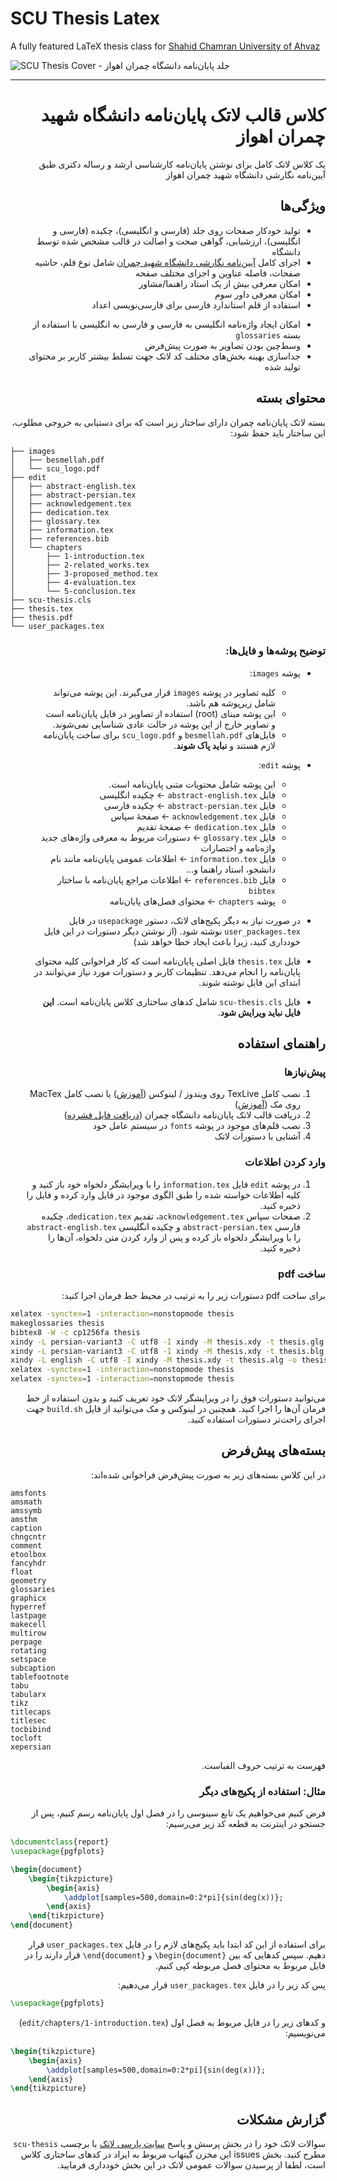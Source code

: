 # SCU Thesis Latex
A fully featured LaTeX thesis class for [Shahid Chamran University of Ahvaz][scu-link]

![SCU Thesis Cover - جلد پایان‌نامه دانشگاه چمران اهواز][scu-cover]

***

<div dir='rtl'>

# کلاس قالب لاتک پایان‌نامه دانشگاه شهید چمران اهواز
یک کلاس لاتک کامل برای نوشتن پایان‌نامه کارشناسی ارشد و رساله دکتری طبق آیین‌نامه نگارشی دانشگاه شهید چمران اهواز

## ویژگی‌ها
- تولید خودکار صفحات روی جلد (فارسی و انگلیسی)، چکیده (فارسی و انگلیسی)، ارزشیابی، گواهی صحت و اصالت در قالب مشخص شده توسط دانشگاه
- اجرای کامل [آیین‌نامه نگارشی دانشگاه شهید چمران][scu-guidelines] شامل نوع قلم، حاشیه صفحات، فاصله عناوین و اجزای مختلف صفحه
- امکان معرفی بیش از یک استاد راهنما/مشاور
- امکان معرفی داور سوم
- استفاده از قلم استاندارد فارسی برای فارسی‌نویسی اعداد
<!-- - قرار دادن خودکار ارجاعات درون متنی در پرانتز (برای شکل‌ها، تصاویر و فرمول‌های ریاضی) -->
- امکان ایجاد واژه‌نامه انگلیسی به فارسی و فارسی به انگلیسی با استفاده از بسته `glossaries`
- وسط‌چین بودن تصاویر به صورت پیش‌فرض
- جداسازی بهینه بخش‌های مختلف کد لاتک جهت تسلط بیشتر کاربر بر محتوای تولید شده

## محتوای بسته
بسته لاتک پایان‌نامه چمران دارای ساختار زیر است که برای دستیابی به خروجی مطلوب، این ساختار باید حفظ شود:
</div>

```
├── images
│   ├── besmellah.pdf
│   └── scu_logo.pdf
├── edit
│   ├── abstract-english.tex
│   ├── abstract-persian.tex
│   ├── acknowledgement.tex
│   ├── dedication.tex
│   ├── glossary.tex
│   ├── information.tex
│   ├── references.bib
│   └── chapters
│       ├── 1-introduction.tex
│       ├── 2-related_works.tex
│       ├── 3-proposed_method.tex
│       ├── 4-evaluation.tex
│       └── 5-conclusion.tex
├── scu-thesis.cls
├── thesis.tex
├── thesis.pdf
└── user_packages.tex
```

<div dir='rtl'>

### توضیح پوشه‌ها و فایل‌ها:

- پوشه `images`:
    - کلیه تصاویر در پوشه `images` قرار می‌گیرند. این پوشه می‌تواند شامل زیرپوشه هم باشد.
    - این پوشه مبنای (root) استفاده از تصاویر در فایل پایان‌نامه است و تصاویر خارج از این پوشه در حالت عادی شناسایی نمی‌شوند.
    - فایل‌های `besmellah.pdf` و `scu_logo.pdf` برای ساخت پایان‌نامه لازم هستند و **نباید پاک شوند**.

- پوشه `edit`:
    - این پوشه شامل محتویات متنی پایان‌نامه است.
    - فایل `abstract-english.tex` &larr; چکیده انگلیسی
    - فایل `abstract-persian.tex` &larr; چکیده فارسی
    - فایل `acknowledgement.tex` &larr; صفحهٔ سپاس
    - فایل `dedication.tex` &larr; صفحهٔ تقدیم
    - فایل `glossary.tex` &larr; دستورات مربوط به معرفی واژه‌های جدید واژه‌نامه و اختصارات
    - فایل `information.tex` &larr; اطلاعات عمومی پایان‌نامه مانند نام دانشجو، استاد راهنما و...
    - فایل `references.bib` &larr; اطلاعات مراجع پایان‌نامه با ساختار `bibtex`
    - پوشه `chapters` &larr; محتوای فصل‌های پایان‌نامه

- در صورت نیاز به دیگر پکیج‌های لاتک، دستور `usepackage` در فایل `user_packages.tex` نوشته شود. (از نوشتن دیگر دستورات در این فایل خودداری کنید، زیرا باعث ایجاد خطا خواهد شد)
- فایل `thesis.tex` فایل اصلی پایان‌نامه است که کار فراخوانی کلیه محتوای پایان‌نامه را انجام می‌دهد. تنظیمات کاربر و دستورات مورد نیاز می‌توانند در ابتدای این فایل نوشته شوند.
- فایل `scu-thesis.cls` شامل کدهای ساختاری کلاس پایان‌نامه است. **این فایل نباید ویرایش شود**.

## راهنمای استفاده
### پیش‌نیازها
1. نصب کامل TexLive روی ویندوز / لینوکس ([آموزش][texlive-install]) یا نصب کامل MacTex روی مک ([آموزش][mac-install])
1. دریافت قالب لاتک پایان‌نامه دانشگاه چمران ([دریافت فایل فشرده][zip-link])
1. نصب قلم‌های موجود در پوشه `fonts` در سیستم عامل خود
1. آشنایی با دستورات لاتک

### وارد کردن اطلاعات
1. در پوشه `edit` فایل `information.tex` را با ویرایشگر دلخواه خود باز کنید و کلیه اطلاعات خواسته شده را طبق الگوی موجود در فایل وارد کرده و فایل را ذخیره کنید.
1. صفحات سپاس `acknowledgement.tex`، تقدیم `dedication.tex`، چکیده فارسی `abstract-persian.tex` و چکیده انگلیسی `abstract-english.tex` را با ویرایشگر دلخواه باز کرده و پس از وارد کردن متن دلخواه، آن‌ها را ذخیره کنید.

### ساخت pdf
برای ساخت pdf دستورات زیر را به ترتیب در محیط خط فرمان اجرا کنید:

</div>

```bash
xelatex -synctex=1 -interaction=nonstopmode thesis
makeglossaries thesis
bibtex8 -W -c cp1256fa thesis
xindy -L persian-variant3 -C utf8 -I xindy -M thesis.xdy -t thesis.glg -o thesis.gls thesis.glo
xindy -L persian-variant3 -C utf8 -I xindy -M thesis.xdy -t thesis.blg -o thesis.bls thesis.blo
xindy -L english -C utf8 -I xindy -M thesis.xdy -t thesis.alg -o thesis.acr thesis.acn
xelatex -synctex=1 -interaction=nonstopmode thesis
xelatex -synctex=1 -interaction=nonstopmode thesis
```

<div dir='rtl'>

می‌توانید دستورات فوق را در ویرایشگر لاتک خود تعریف کنید و بدون استفاده از خط فرمان آن‌ها را اجرا کنید. همچنین در لینوکس و مک می‌توانید از فایل `build.sh` جهت اجرای راحت‌تر دستورات استفاده کنید.

## بسته‌های پیش‌فرض
در این کلاس بسته‌های زیر به صورت پیش‌فرض فراخوانی شده‌اند:

</div>

```
amsfonts
amsmath
amssymb
amsthm
caption
chngcntr
comment
etoolbox
fancyhdr
float
geometry
glossaries
graphicx
hyperref
lastpage
makecell
multirow
perpage
rotating
setspace
subcaption
tablefootnote
tabu
tabularx
tikz
titlecaps
titlesec
tocbibind
tocloft
xepersian
```

<div dir='rtl'>

فهرست به ترتیب حروف الفباست.

### مثال: استفاده از پکیج‌های دیگر
فرض کنیم می‌خواهیم یک تابع سینوسی را در فصل اول پایان‌نامه رسم کنیم، پس از جستجو در اینترنت به قطعه کد زیر می‌رسیم:

</div>

```tex
\documentclass{report}
\usepackage{pgfplots}

\begin{document}
    \begin{tikzpicture}
        \begin{axis}
            \addplot[samples=500,domain=0:2*pi]{sin(deg(x))};
        \end{axis}
    \end{tikzpicture}
\end{document}
```

<div dir='rtl'>

برای استفاده از این کد ابتدا باید پکیج‌های لازم را در فایل `user_packages.tex` قرار دهیم. سپس کدهایی که بین `begin{document}\` و `end{document}\` قرار دارند را در فایل مربوط به محتوای فصل مربوطه کپی کنیم.

پس کد زیر را در فایل `user_packages.tex` قرار می‌دهیم:

</div>

```tex
\usepackage{pgfplots}
```

<div dir='rtl'>

و کدهای زیر را در فایل مربوط به فصل اول (`edit/chapters/1-introduction.tex`) می‌نویسیم:

</div>

```tex
\begin{tikzpicture}
    \begin{axis}
        \addplot[samples=500,domain=0:2*pi]{sin(deg(x))};
    \end{axis}
\end{tikzpicture}
```

<div dir='rtl'>

## گزارش مشکلات
سوالات لاتک خود را در بخش پرسش و پاسخ [سایت پارسی لاتک][parsilatex-qa] با برچسب `scu-thesis` مطرح کنید. بخش issues این مخزن گیتهاب مربوط به ایراد در کدهای ساختاری کلاس است، لطفا از پرسیدن سوالات عمومی لاتک در این بخش خودداری فرمایید.

</div>

[scu-link]: https://scu.ac.ir

[scu-cover]: ./images/example.png

[scu-guidelines]: http://postgrad.scu.ac.ir/documents/488674/1745555/%D8%AF%D8%B3%D8%AA%D9%88%D8%B1%D8%A7%D9%84%D8%B9%D9%85%D9%84%20%D9%86%DA%AF%D8%A7%D8%B1%D8%B4%20%D9%88%20%D8%AA%D8%AF%D9%88%DB%8C%D9%86%20%D9%BE%D8%A7%DB%8C%D8%A7%D9%86%20%D9%86%D8%A7%D9%85%D9%87%20%D8%AF%D9%88%D8%B1%D9%87%20%D9%87%D8%A7%DB%8C%20%D8%AA%D8%AD%D8%B5%DB%8C%D9%84%D8%A7%D8%AA%20%D8%AA%DA%A9%D9%85%DB%8C%D9%84%DB%8C..pdf

[parsilatex-qa]: http://qa.parsilatex.com/tag/scu-thesis

[texlive-install]: http://www.parsilatex.com/wiki/%D8%B1%D8%A7%D9%87%D9%86%D9%85%D8%A7%DB%8C_%D9%86%D8%B5%D8%A8_%D8%AA%DA%A9%E2%80%8C%D9%84%D8%A7%DB%8C%D9%88

[mac-install]: http://www.parsilatex.com/wiki/%D8%B1%D8%A7%D9%87%D9%86%D9%85%D8%A7%DB%8C_%D9%86%D8%B5%D8%A8_%D8%AA%DA%A9%E2%80%8C%D9%84%D8%A7%DB%8C%D9%88_%D8%AF%D8%B1_%D9%85%DA%A9%DB%8C%D9%86%D8%AA%D8%A7%D8%B4

[zip-link]: https://github.com/hanifbirgani/scu-thesis-latex/archive/refs/heads/main.zip